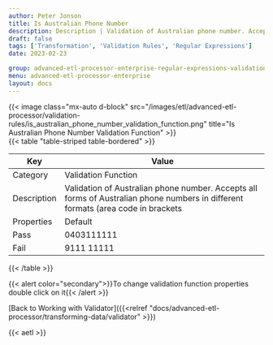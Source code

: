 ```yaml
---
author: Peter Jonson
title: Is Australian Phone Number
description: Description | Validation of Australian phone number. Accepts all forms of Australian phone numbers in different formats (area code in brackets
draft: false
tags: ['Transformation', 'Validation Rules', 'Regular Expressions']
date: 2023-02-23

group: advanced-etl-processor-enterprise-regular-expressions-validation
menu: advanced-etl-processor-enterprise
layout: docs
---
```


{{< image class="mx-auto d-block"  src="/images/etl/advanced-etl-processor/validation-rules/is_australian_phone_number_validation_function.png" title="Is Australian Phone Number Validation Function" >}}
\
{{< table "table-striped table-bordered" >}}

| Key         | Value                                                                                                                            |
| ----------- | -------------------------------------------------------------------------------------------------------------------------------- |
| Category    | Validation Function                                                                                                              |
| Description | Validation of Australian phone number. Accepts all forms of Australian phone numbers in different formats (area code in brackets |
| Properties  | Default                                                                                                                          |
| Pass        | 0403111111                                                                                                                       |
| Fail        | 9111 11111                                                                                                                       |

{{< /table >}}

{{< alert color="secondary">}}To change validation function properties double click on it{{< /alert >}}

[Back to Working with Validator]({{<relref "docs/advanced-etl-processor/transforming-data/validator" >}})

{{< aetl >}}
